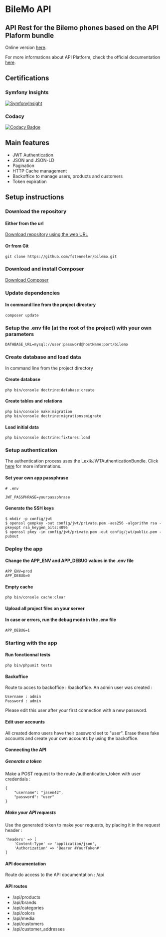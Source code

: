 # BileMo API
## API Rest for the Bilemo phones based on the API Plaform bundle

Online version [here](http://bilemo.orlinstreet.rocks).

For more informations about API Platform, check the official documentation [here](https://api-platform.com/docs).

## Certifications

### Symfony Insights
[![SymfonyInsight](http://bilemo.orlinstreet.rocks/images/symfony_insight_badge.svg)](http://bilemo.orlinstreet.rocks/images/symfony_insights.jpg)

### Codacy
[![Codacy Badge](https://api.codacy.com/project/badge/Grade/18cb4ae222854aad885a3e44d49ac8c9)](https://www.codacy.com/manual/fstenneler/bilemo?utm_source=github.com&amp;utm_medium=referral&amp;utm_content=fstenneler/bilemo&amp;utm_campaign=Badge_Grade)

## Main features
- JWT Authentication
- JSON and JSON-LD
- Pagination
- HTTP Cache management
- Backoffice to manage users, products and customers
- Token expiration

## Setup instructions

### Download the repository

#### Either from the url
[Download repository using the web URL](https://github.com/fstenneler/bilemo/archive/master.zip)

#### Or from Git
    git clone https://github.com/fstenneler/bilemo.git

### Download and install Composer
[Download Composer](https://getcomposer.org/download/)

### Update dependencies

#### In command line from the project directory
    composer update

### Setup the .env file (at the root of the project) with your own parameters

    DATABASE_URL=mysql://user:password@hostName:port/bilemo

### Create database and load data
In command line from the project directory

#### Create database
    php bin/console doctrine:database:create

#### Create tables and relations
    php bin/console make:migration
    php bin/console doctrine:migrations:migrate

#### Load initial data
    php bin/console doctrine:fixtures:load

### Setup authentication
The authentication process uses the LexikJWTAuthenticationBundle. Click [here](https://github.com/lexik/LexikJWTAuthenticationBundle) for more informations.

#### Set your own app passphrase
    # .env

    JWT_PASSPHRASE=yourpassphrase

#### Generate the SSH keys

    $ mkdir -p config/jwt
    $ openssl genpkey -out config/jwt/private.pem -aes256 -algorithm rsa -pkeyopt rsa_keygen_bits:4096
    $ openssl pkey -in config/jwt/private.pem -out config/jwt/public.pem -pubout

### Deploy the app

#### Change the APP_ENV and APP_DEBUG values in the .env file
    APP_ENV=prod
    APP_DEBUG=0

#### Empty cache
    php bin/console cache:clear

#### Upload all project files on your server

#### In case or errors, run the debug mode in the .env file
    APP_DEBUG=1

### Starting with the app

#### Run fonctionnal tests
    php bin/phpunit tests

#### Backoffice
Route to acces to backoffice : /backoffice.
An admin user was created :

    Username : admin
    Password : admin
    
Please edit this user after your first connection with a new password.

#### Edit user accounts
All created demo users have their password set to "user".
Erase these fake accounts and create your own accounts by using the backoffice.

#### Connecting the API

##### Generate a token
Make a POST request to the route /authentication_token with user credentials :

    {
        "username": "jasen42",
        "password": "user"
    }

##### Make your API requests
Use the generated token to make your requests, by placing it in the request header :
    
    'headers' => [
        'Content-Type' => 'application/json',
        'Authorization' => 'Bearer #YourToken#'
    ]

#### API documentation
Route do access to the API documentation : /api

#### API routes
- /api/products
- /api/brands
- /api/categories
- /api/colors
- /api/media
- /api/customers
- /api/customer_addresses
